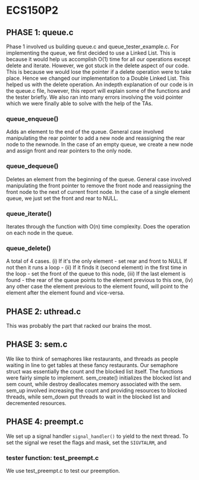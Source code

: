 # ECS150P2

## PHASE 1: queue.c
Phase 1 involved us building queue.c and queue_tester_example.c. For 
implementing the queue, we first decided to use a Linked List. This is because 
it would help us accomplish O(1) time for all our operations except delete and 
iterate. However, we got stuck in the delete aspect of our code. This is because 
we would lose the pointer if a delete operation were to take place. Hence we 
changed our implementation to a Double Linked List. This helped us with the 
delete operation. An indepth explanation of our code is in the queue.c file, 
however, this report will explain some of the functions and the tester briefly.
We also ran into many errors involving the void pointer which we were finally able
to solve with the help of the TAs.

### queue_enqueue()
Adds an element to the end of the queue. General case involved manipulating the
rear pointer to add a new node and reassigning the rear node to the newnode. 
In the case of an empty queue, we create a new node and assign front and rear
pointers to the only node.
### queue_dequeue()
Deletes an element from the beginning of the queue. General case involved 
manipulating the front pointer to remove the front node and reassigning the 
front node to the next of current front node. In the case of a single element 
queue, we just set the front and rear to NULL.
### queue_iterate()
Iterates through the function with O(n) time complexity. Does the operation on 
each node in the queue.
### queue_delete()
A total of 4 cases. (i) If it's the only element - set rear and front to NULL 
If not then it runs a loop - (ii) If it finds it (second element) in the first
time in the loop - set the front of the queue to this node, (iii) If the last 
element is found - tthe rear of the queue points to the element previous to 
this one, (iv) any other case the element previous to the element found, will 
point to the element after the element found and vice-versa.

## PHASE 2: uthread.c
This was probably the part that racked our brains the most.

## PHASE 3: sem.c
We like to think of semaphores like restaurants, and threads as people waiting in 
line to get tables at these fancy restaurants. Our semaphore struct was essentially the count
and the blocked list itself. The functions were fairly simple to implement. sem_create() 
initializes the blocked list and sem count, while destroy deallocates memory associated with 
the sem. sem_up involved increasing the count and providing resources to blocked threads, while
sem_down put threads to wait in the blocked list and decremented resources. 
## PHASE 4: preempt.c
We set up a signal handler `signal_handler()` to yield to the next thread. To 
set the signal we reset the flags and mask, set the `SIGVTALRM`, and 

### tester function: test_preempt.c
We use test_preempt.c to test our preemption.